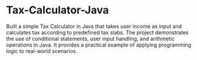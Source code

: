 # Tax-Calculator-Java
Built a simple Tax Calculator in Java that takes user income as input and calculates tax according to predefined tax slabs. The project demonstrates the use of conditional statements, user input handling, and arithmetic operations in Java. It provides a practical example of applying programming logic to real-world scenarios.
